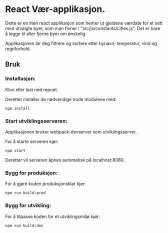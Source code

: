 # React Vær-applikasjon.

Dette er en liten react applikasjon som henter ut gjeldene værdate for et sett med utvalgte byer,
som man finner i "src/js/constants/cities.js". Det er bare å legge til eller fjerne byer om ønskelig.

Applikasjonen lar deg filtrere og sortere etter bynavn, temperatur, vind og regnforhold.


## Bruk

### Installasjon:

Klon eller last ned repoet.

Deretter installer de nødvendige node modulene med:

```
npm install
```


### Start utviklingsserveren:

Applikasjonen bruker webpack-devserver som utviklingsserver.

For å starte serveren kjør:

```
npm start
```

Deretter vil serveren åpnes automatisk på localhost:8080.


### Bygg for produksjon:

For å gjøre koden produksjonsklar kjør:

```
npm run build:prod
```


### Bygg for utvikling:

For å tilpasse koden for et utviklingsmiljø kjør:

```
npm run build:dev
```
